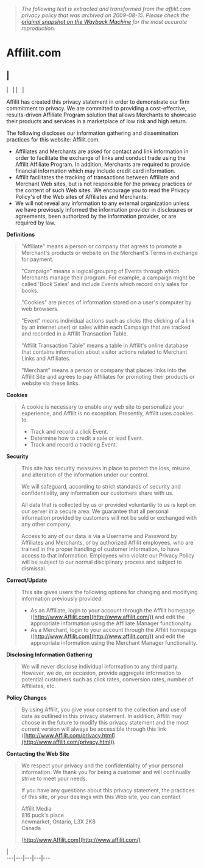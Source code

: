 > *The following text is extracted and transformed from the affilit.com privacy policy that was archived on 2009-08-15. Please check the [original snapshot on the Wayback Machine](https://web.archive.org/web/20090815132621id_/http%3A//www.affilit.com/privacy.html) for the most accurate reproduction.*

# Affilit.com

|   
---  
|   |  |   | 

Affilit has created this privacy statement in order to demonstrate our firm commitment to privacy. We are committed to providing a cost-effective, results-driven Affiliate Program solution that allows Merchants to showcase their products and services in a marketplace of low risk and high return.

The following discloses our information gathering and dissemination practices for this website: Affilit.com.

  * Affiliates and Merchants are asked for contact and link information in order to facilitate the exchange of links and conduct trade using the Affilit Affiliate Program. In addition, Merchants are required to provide financial information which may include credit card information. 
  * Affilit facilitates the tracking of transactions between Affiliate and Merchant Web sites, but is not responsible for the privacy practices or the content of such Web sites. We encourage you to read the Privacy Policy's of the Web sites of Affiliates and Merchants. 
  * We will not reveal any information to any external organization unless we have previously informed the information provider in disclosures or agreements, been authorized by the information provider, or are required by law.

**Definitions**  


> "Affiliate" means a person or company that agrees to promote a Merchant's products or website on the Merchant's Terms in exchange for payment.
> 
> "Campaign" means a logical grouping of Events through which Merchants manage their program. For example, a campaign might be called 'Book Sales' and include Events which record only sales for books.
> 
> "Cookies" are pieces of information stored on a user's computer by web browsers.
> 
> "Event" means individual actions such as clicks (the clicking of a link by an internet user) or sales within each Campaign that are tracked and recorded in a Affilit Transaction Table.
> 
> "Affilit Transaction Table" means a table in Affilit's online database that contains information about visitor actions related to Merchant Links and Affiliates.
> 
> "Merchant" means a person or company that places links into the Affilit Site and agrees to pay Affiliates for promoting their products or website via these links.

**Cookies**  


> A cookie is necessary to enable any web site to personalize your experience, and Affilit is no exception. Presently, Affilit uses cookies to.
> 
> * Track and record a click Event.
> * Determine how to credit a sale or lead Event. 
> * Track and record a tracking Event.

**Security**  


> This site has security measures in place to protect the loss, misuse and alteration of the information under our control.
> 
> We will safeguard, according to strict standards of security and confidentiality, any information our customers share with us.
> 
> All data that is collected by us or provided voluntariliy to us is kept on our server in a secure area. We guarantee that all personal information provided by customers will not be sold or exchanged with any other company.
> 
> Access to any of our data is via a Username and Password by Affiliates and Merchants, or by authorized Affilit employees, who are trained in the proper handling of customer information, to have access to that information. Employees who violate our Privacy Policy will be subject to our normal disciplinary process and subject to dismissal.

**Correct/Update**  


> This site gives users the following options for changing and modifying information previously provided. 
> 
> * As an Affiliate, login to your account through the Affilit homepage ([http://www.Affilit.com](http://www.affilit.com/)) and edit the appropriate information using the Affiliate Manager functionality. 
> * As a Merchant, login to your account through the Affilit homepage ([http://www.Affilit.com](http://www.affilit.com/)) and edit the appropriate information using the Merchant Manager functionality.

**Disclosing Information Gathering**  


> We will never disclose individual information to any third party. However, we do, on occasion, provide aggregate information to potential customers such as click rates, conversion rates, number of Affiliates, etc.

**Policy Changes**  


> By using Affilit, you give your consent to the collection and use of data as outlined in this privacy statement. In addition, Affilit may choose in the future to modify this privacy statement and the most current version will always be accessible through this link ([http://www.Affilit.com/privacy.html](http://www.affilit.com/privacy.html)).

**Contacting the Web Site**  


> We respect your privacy and the confidentiality of your personal information. We thank you for being a customer and will continually strive to meet your needs.
> 
> If you have any questions about this privacy statement, the practices of this site, or your dealings with this Web site, you can contact
> 
> Affilit Media  
>  816 puck's place  
>  newmarket, Ontario, L3X 2K8  
>  Canada
> 
> [http://www.Affilit.com](http://www.affilit.com/)

|    
---|---|---|---|---  
 
